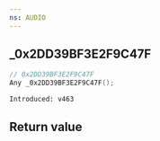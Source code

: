 ```yaml
---
ns: AUDIO
---
```

## _0x2DD39BF3E2F9C47F

```c
// 0x2DD39BF3E2F9C47F
Any _0x2DD39BF3E2F9C47F();
```

```
Introduced: v463
```


## Return value
